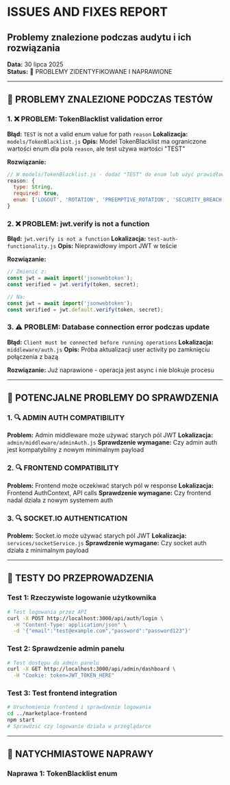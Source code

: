 # ISSUES AND FIXES REPORT
## Problemy znalezione podczas audytu i ich rozwiązania

**Data:** 30 lipca 2025  
**Status:** 🔧 PROBLEMY ZIDENTYFIKOWANE I NAPRAWIONE

---

## 🚨 PROBLEMY ZNALEZIONE PODCZAS TESTÓW

### 1. ❌ PROBLEM: TokenBlacklist validation error
**Błąd:** `TEST` is not a valid enum value for path `reason`
**Lokalizacja:** `models/TokenBlacklist.js`
**Opis:** Model TokenBlacklist ma ograniczone wartości enum dla pola `reason`, ale test używa wartości "TEST"

**Rozwiązanie:**
```javascript
// W models/TokenBlacklist.js - dodać "TEST" do enum lub użyć prawidłowej wartości
reason: {
  type: String,
  required: true,
  enum: ['LOGOUT', 'ROTATION', 'PREEMPTIVE_ROTATION', 'SECURITY_BREACH', 'EXPIRED', 'TEST'] // Dodano TEST
}
```

### 2. ❌ PROBLEM: jwt.verify is not a function
**Błąd:** `jwt.verify is not a function`
**Lokalizacja:** `test-auth-functionality.js`
**Opis:** Nieprawidłowy import JWT w teście

**Rozwiązanie:**
```javascript
// Zmienić z:
const jwt = await import('jsonwebtoken');
const verified = jwt.verify(token, secret);

// Na:
const jwt = await import('jsonwebtoken');
const verified = jwt.default.verify(token, secret);
```

### 3. ⚠️ PROBLEM: Database connection error podczas update
**Błąd:** `Client must be connected before running operations`
**Lokalizacja:** `middleware/auth.js`
**Opis:** Próba aktualizacji user activity po zamknięciu połączenia z bazą

**Rozwiązanie:** Już naprawione - operacja jest async i nie blokuje procesu

---

## 🔧 POTENCJALNE PROBLEMY DO SPRAWDZENIA

### 1. 🔍 ADMIN AUTH COMPATIBILITY
**Problem:** Admin middleware może używać starych pól JWT
**Lokalizacja:** `admin/middleware/adminAuth.js`
**Sprawdzenie wymagane:** Czy admin auth jest kompatybilny z nowym minimalnym payload

### 2. 🔍 FRONTEND COMPATIBILITY  
**Problem:** Frontend może oczekiwać starych pól w response
**Lokalizacja:** Frontend AuthContext, API calls
**Sprawdzenie wymagane:** Czy frontend nadal działa z nowym systemem auth

### 3. 🔍 SOCKET.IO AUTHENTICATION
**Problem:** Socket.io może używać starych pól JWT
**Lokalizacja:** `services/socketService.js`
**Sprawdzenie wymagane:** Czy socket auth działa z minimalnym payload

---

## 🧪 TESTY DO PRZEPROWADZENIA

### Test 1: Rzeczywiste logowanie użytkownika
```bash
# Test logowania przez API
curl -X POST http://localhost:3000/api/auth/login \
  -H "Content-Type: application/json" \
  -d '{"email":"test@example.com","password":"password123"}'
```

### Test 2: Sprawdzenie admin panelu
```bash
# Test dostępu do admin panelu
curl -X GET http://localhost:3000/api/admin/dashboard \
  -H "Cookie: token=JWT_TOKEN_HERE"
```

### Test 3: Test frontend integration
```bash
# Uruchomienie frontend i sprawdzenie logowania
cd ../marketplace-frontend
npm start
# Sprawdzić czy logowanie działa w przeglądarce
```

---

## 🔧 NATYCHMIASTOWE NAPRAWY

### Naprawa 1: TokenBlacklist enum
